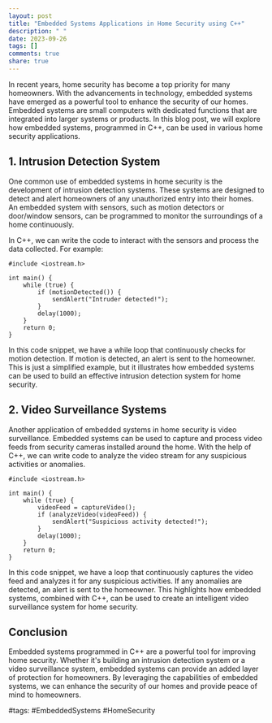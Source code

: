```yaml
---
layout: post
title: "Embedded Systems Applications in Home Security using C++"
description: " "
date: 2023-09-26
tags: []
comments: true
share: true
---
```


In recent years, home security has become a top priority for many homeowners. With the advancements in technology, embedded systems have emerged as a powerful tool to enhance the security of our homes. Embedded systems are small computers with dedicated functions that are integrated into larger systems or products. In this blog post, we will explore how embedded systems, programmed in C++, can be used in various home security applications.

## 1. Intrusion Detection System

One common use of embedded systems in home security is the development of intrusion detection systems. These systems are designed to detect and alert homeowners of any unauthorized entry into their homes. An embedded system with sensors, such as motion detectors or door/window sensors, can be programmed to monitor the surroundings of a home continuously.

In C++, we can write the code to interact with the sensors and process the data collected. For example:

```
#include <iostream.h>

int main() {
    while (true) {
        if (motionDetected()) {
            sendAlert("Intruder detected!");
        }
        delay(1000);
    }
    return 0;
}
```

In this code snippet, we have a while loop that continuously checks for motion detection. If motion is detected, an alert is sent to the homeowner. This is just a simplified example, but it illustrates how embedded systems can be used to build an effective intrusion detection system for home security.

## 2. Video Surveillance Systems

Another application of embedded systems in home security is video surveillance. Embedded systems can be used to capture and process video feeds from security cameras installed around the home. With the help of C++, we can write code to analyze the video stream for any suspicious activities or anomalies.

```
#include <iostream.h>

int main() {
    while (true) {
        videoFeed = captureVideo();
        if (analyzeVideo(videoFeed)) {
            sendAlert("Suspicious activity detected!");
        }
        delay(1000);
    }
    return 0;
}
```

In this code snippet, we have a loop that continuously captures the video feed and analyzes it for any suspicious activities. If any anomalies are detected, an alert is sent to the homeowner. This highlights how embedded systems, combined with C++, can be used to create an intelligent video surveillance system for home security.

## Conclusion

Embedded systems programmed in C++ are a powerful tool for improving home security. Whether it's building an intrusion detection system or a video surveillance system, embedded systems can provide an added layer of protection for homeowners. By leveraging the capabilities of embedded systems, we can enhance the security of our homes and provide peace of mind to homeowners.

#tags: #EmbeddedSystems #HomeSecurity